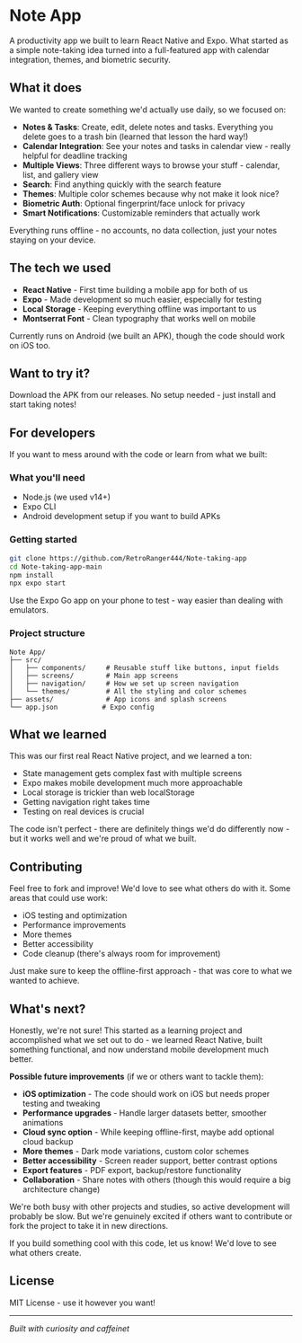# Note App

A productivity app we built to learn React Native and Expo. What started as a simple note-taking idea turned into a full-featured app with calendar integration, themes, and biometric security.

## What it does

We wanted to create something we'd actually use daily, so we focused on:
- **Notes & Tasks**: Create, edit, delete notes and tasks. Everything you delete goes to a trash bin (learned that lesson the hard way!)
- **Calendar Integration**: See your notes and tasks in calendar view - really helpful for deadline tracking
- **Multiple Views**: Three different ways to browse your stuff - calendar, list, and gallery view
- **Search**: Find anything quickly with the search feature
- **Themes**: Multiple color schemes because why not make it look nice?
- **Biometric Auth**: Optional fingerprint/face unlock for privacy
- **Smart Notifications**: Customizable reminders that actually work

Everything runs offline - no accounts, no data collection, just your notes staying on your device.

## The tech we used

- **React Native** - First time building a mobile app for both of us
- **Expo** - Made development so much easier, especially for testing
- **Local Storage** - Keeping everything offline was important to us
- **Montserrat Font** - Clean typography that works well on mobile

Currently runs on Android (we built an APK), though the code should work on iOS too.

## Want to try it?

Download the APK from our releases. No setup needed - just install and start taking notes!

## For developers

If you want to mess around with the code or learn from what we built:

### What you'll need
- Node.js (we used v14+)
- Expo CLI
- Android development setup if you want to build APKs

### Getting started
```bash
git clone https://github.com/RetroRanger444/Note-taking-app
cd Note-taking-app-main
npm install
npx expo start
```

Use the Expo Go app on your phone to test - way easier than dealing with emulators.

### Project structure
```
Note App/
├── src/
│   ├── components/     # Reusable stuff like buttons, input fields
│   ├── screens/        # Main app screens
│   ├── navigation/     # How we set up screen navigation
│   └── themes/         # All the styling and color schemes
├── assets/             # App icons and splash screens
└── app.json           # Expo config
```

## What we learned

This was our first real React Native project, and we learned a ton:
- State management gets complex fast with multiple screens
- Expo makes mobile development much more approachable
- Local storage is trickier than web localStorage
- Getting navigation right takes time
- Testing on real devices is crucial

The code isn't perfect - there are definitely things we'd do differently now - but it works well and we're proud of what we built.

## Contributing

Feel free to fork and improve! We'd love to see what others do with it. Some areas that could use work:
- iOS testing and optimization
- Performance improvements
- More themes
- Better accessibility
- Code cleanup (there's always room for improvement)

Just make sure to keep the offline-first approach - that was core to what we wanted to achieve.

## What's next?

Honestly, we're not sure! This started as a learning project and accomplished what we set out to do - we learned React Native, built something functional, and now understand mobile development much better.

**Possible future improvements** (if we or others want to tackle them):
- **iOS optimization** - The code should work on iOS but needs proper testing and tweaking
- **Performance upgrades** - Handle larger datasets better, smoother animations
- **Cloud sync option** - While keeping offline-first, maybe add optional cloud backup
- **More themes** - Dark mode variations, custom color schemes
- **Better accessibility** - Screen reader support, better contrast options
- **Export features** - PDF export, backup/restore functionality
- **Collaboration** - Share notes with others (though this would require a big architecture change)

 We're both busy with other projects and studies, so active development will probably be slow. But we're genuinely excited if others want to contribute or fork the project to take it in new directions.

If you build something cool with this code, let us know! We'd love to see what others create.

## License

MIT License - use it however you want!

---

*Built with curiosity and caffeinet*
